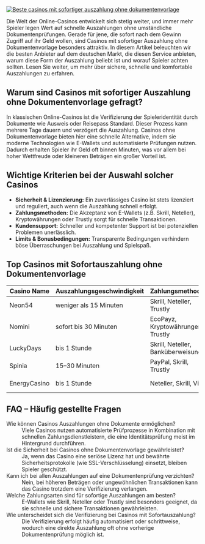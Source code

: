 [![Beste casinos mit sofortiger auszahlung ohne dokumentenvorlage](https://123-caf.pages.dev/gitsignup.png)](https://vrmoo.ru/Bt82HjjY)

<p>Die Welt der Online-Casinos entwickelt sich stetig weiter, und immer mehr Spieler legen Wert auf schnelle Auszahlungen ohne umständliche Dokumentenprüfungen. Gerade für jene, die sofort nach dem Gewinn Zugriff auf ihr Geld wollen, sind Casinos mit sofortiger Auszahlung ohne Dokumentenvorlage besonders attraktiv. In diesem Artikel beleuchten wir die besten Anbieter auf dem deutschen Markt, die diesen Service anbieten, warum diese Form der Auszahlung beliebt ist und worauf Spieler achten sollten. Lesen Sie weiter, um mehr über sichere, schnelle und komfortable Auszahlungen zu erfahren.</p>  <h2>Warum sind Casinos mit sofortiger Auszahlung ohne Dokumentenvorlage gefragt?</h2> <p>In klassischen Online-Casinos ist die Verifizierung der Spieleridentität durch Dokumente wie Ausweis oder Reisepass Standard. Dieser Prozess kann mehrere Tage dauern und verzögert die Auszahlung. Casinos ohne Dokumentenvorlage bieten hier eine schnelle Alternative, indem sie moderne Technologien wie E-Wallets und automatisierte Prüfungen nutzen. Dadurch erhalten Spieler ihr Geld oft binnen Minuten, was vor allem bei hoher Wettfreude oder kleineren Beträgen ein großer Vorteil ist.</p>  <h2>Wichtige Kriterien bei der Auswahl solcher Casinos</h2> <ul>   <li><strong>Sicherheit & Lizenzierung:</strong> Ein zuverlässiges Casino ist stets lizenziert und reguliert, auch wenn die Auszahlung schnell erfolgt.</li>   <li><strong>Zahlungsmethoden:</strong> Die Akzeptanz von E-Wallets (z.B. Skrill, Neteller), Kryptowährungen oder Trustly sorgt für schnelle Transaktionen.</li>   <li><strong>Kundensupport:</strong> Schneller und kompetenter Support ist bei potenziellen Problemen unerlässlich.</li>   <li><strong>Limits & Bonusbedingungen:</strong> Transparente Bedingungen verhindern böse Überraschungen bei Auszahlung und Spielspaß.</li> </ul>  <h2>Top Casinos mit Sofortauszahlung ohne Dokumentenvorlage</h2> <table>   <thead>     <tr>       <th>Casino Name</th>       <th>Auszahlungsgeschwindigkeit</th>       <th>Zahlungsmethoden</th>       <th>Lizenz</th>     </tr>   </thead>   <tbody>     <tr>       <td>Neon54</td>       <td>weniger als 15 Minuten</td>       <td>Skrill, Neteller, Trustly</td>       <td>Malta (MGA)</td>     </tr>     <tr>       <td>Nomini</td>       <td>sofort bis 30 Minuten</td>       <td>EcoPayz, Kryptowährungen, Trustly</td>       <td>Curacao</td>     </tr>     <tr>       <td>LuckyDays</td>       <td>bis 1 Stunde</td>       <td>Skrill, Neteller, Banküberweisung</td>       <td>Malta (MGA)</td>     </tr>     <tr>       <td>Spinia</td>       <td>15–30 Minuten</td>       <td>PayPal, Skrill, Trustly</td>       <td>Malta (MGA)</td>     </tr>     <tr>       <td>EnergyCasino</td>       <td>bis 1 Stunde</td>       <td>Neteller, Skrill, Visa</td>       <td>Malta (MGA)</td>     </tr>   </tbody> </table>  <h2>FAQ – Häufig gestellte Fragen</h2> <dl>   <dt>Wie können Casinos Auszahlungen ohne Dokumente ermöglichen?</dt>   <dd>Viele Casinos nutzen automatisierte Prüfprozesse in Kombination mit schnellen Zahlungsdienstleistern, die eine Identitätsprüfung meist im Hintergrund durchführen.</dd>    <dt>Ist die Sicherheit bei Casinos ohne Dokumentenvorlage gewährleistet?</dt>   <dd>Ja, wenn das Casino eine seriöse Lizenz hat und bewährte Sicherheitsprotokolle (wie SSL-Verschlüsselung) einsetzt, bleiben Spieler geschützt.</dd>    <dt>Kann ich bei allen Auszahlungen auf eine Dokumentenprüfung verzichten?</dt>   <dd>Nein, bei höheren Beträgen oder ungewöhnlichen Transaktionen kann das Casino trotzdem eine Verifizierung verlangen.</dd>    <dt>Welche Zahlungsarten sind für sofortige Auszahlungen am besten?</dt>   <dd>E-Wallets wie Skrill, Neteller oder Trustly sind besonders geeignet, da sie schnelle und sichere Transaktionen gewährleisten.</dd>    <dt>Wie unterscheidet sich die Verifizierung bei Casinos mit Sofortauszahlung?</dt>   <dd>Die Verifizierung erfolgt häufig automatisiert oder schrittweise, wodurch eine direkte Auszahlung oft ohne vorherige Dokumentenprüfung möglich ist.</dd> </dl>